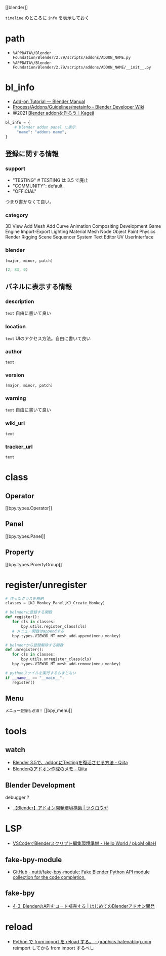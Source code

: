 [[blender]]

`timeline` のところに `info` を表示しておく

# path
- `%APPDATA%/Blender Foundation/Blender/2.79/scripts/addons/ADDON_NAME.py`
- `%APPDATA%/Blender Foundation/Blender/2.79/scripts/addons/ADDON_NAME/__init__.py`

# bl_info

- [Add-on Tutorial — Blender Manual](https://docs.blender.org/manual/en/latest/advanced/scripting/addon_tutorial.html)
- [Process/Addons/Guidelines/metainfo - Blender Developer Wiki](https://wiki.blender.org/wiki/Process/Addons/Guidelines/metainfo)
- @2021 [Blender addonを作ろう｜Kageji](https://note.com/kageji/n/ncbacc5428a55)

```python
bl_info = {
 	# blender addon panel に表示
     "name": "addons name",
}
```

## 登録に関する情報
### support
- "TESTING" # TESTING は 3.5 で廃止
- "COMMUNITY": default
- "OFFICIAL"

つまり書かなくて良い。
 
### category
3D View Add Mesh Add Curve Animation Compositing Development Game Engine Import-Export Lighting Material Mesh Node Object Paint Physics Render Rigging Scene Sequencer System Text Editor UV UserInterface

### blender
 `(major, minor, patch)`
```python
(2, 83, 0)
```

## パネルに表示する情報
### description
`text`
自由に書いて良い

### location
`text`
UIのアクセス方法。自由に書いて良い

### author
`text`

### version
`(major, minor, patch)`

### warning
`text`
自由に書いて良い

### wiki_url
`text`

### tracker_url
`text`

# class
## Operator
[[bpy.types.Operator]]

## Panel
[[bpy.types.Panel]]

## Property
[[bpy.types.ProertyGroup]]

# register/unregister
```python
# 作ったクラスを格納
classes = [KJ_Monkey_Panel,KJ_Create_Monkey]

# belnderに登録する関数
def register():
   for cls in classes:
       bpy.utils.register_class(cls)
   # メニュー関数はappendする
   bpy.types.VIEW3D_MT_mesh_add.append(menu_monkey)

# belnderから登録解除する関数
def unregister():
   for cls in classes:
       bpy.utils.unregister_class(cls)
   bpy.types.VIEW3D_MT_mesh_add.remove(menu_monkey)

# pythonファイルを実行するおまじない
if __name__ == "__main__":
   register()
```

## Menu
`メニュー登録も必須！`
[[bpy_menu]]


# tools
## watch
- [Blender 3.5で、addonにTestingを復活させる方法 - Qiita](https://qiita.com/SaitoTsutomu/items/5872c5e0358394360697)
- [Blenderのアドオン作成のメモ - Qiita](https://qiita.com/SaitoTsutomu/items/6b8e6e734c99be6eeb5e)

## Blender Development
debugger ?
- [【Blender】アドオン開発環境構築 | ツクロウヤ](https://www.omusubi-tech.com/?p=422)

# LSP
- [VSCodeでBlenderスクリプト編集環境準備 - Hello World / plɹoM ollǝH](https://dungeonneko.hatenablog.com/entry/2021/04/05/002319)

## fake-bpy-module
- [GitHub - nutti/fake-bpy-module: Fake Blender Python API module collection for the code completion.](https://github.com/nutti/fake-bpy-module)
## fake-bpy
- [4-3. BlenderのAPIをコード補完する | はじめてのBlenderアドオン開発](https://colorful-pico.net/introduction-to-addon-development-in-blender/2.8/html/chapter_04/03_Code_Complete_Blender_API.html)

# reload
- [Python で from import を reload する。 - graphics.hatenablog.com](https://graphics.hatenablog.com/entry/2017/12/03/004714#%E3%81%9D%E3%82%82%E3%81%9D%E3%82%82%E3%81%AA%E3%82%93%E3%81%A7-reload-%E3%81%99%E3%82%8B%E3%81%AE%E3%81%8B)
reimport してから from import するべし

